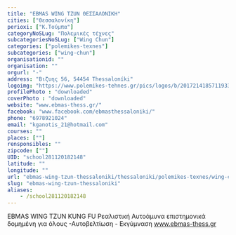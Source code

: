 ```yaml
---
title: "EBMAS WING TZUN ΘΕΣΣΑΛΟΝΙΚΗ"
cities: ["Θεσσαλονίκη"]
perioxi: ["Κ.Τούμπα"]
categoryNoSLug: "Πολεμικές τέχνες"
subcategoriesNoSLug: ["Wing Chun"]
categories: ["polemikes-texnes"]
subcategories: ["wing-chun"]
organisationid: ""
organisation: ""
orgurl: "-"
address: "Βιζυης 56, 54454 Thessaloníki"
logoimg: "https://www.polemikes-tehnes.gr/pics/logos/b/2017214185711933.jpg"
profilePhoto : "downloaded"
coverPhoto : "downloaded"
website: "www.ebmas-thess.gr/"
facebook: "www.facebook.com/ebmasthessaloniki/"
phone: "6978921024"
email: "kganotis_21@hotmail.com"
courses: ""
places: [""]
rensponsibles: ""
zipcode: [""]
UID: "school281120182148"
latitude: ""
longitude: ""
url: "ebmas-wing-tzun-thessaloniki/thessaloniki/polemikes-texnes/wing-chun"
slug: "ebmas-wing-tzun-thessaloniki"
aliases:
    - /school281120182148
---
```



EBMAS WING TZUN KUNG FU Ρεαλιστική Αυτοάμυνα επιστημονικά δομημένη για όλους -Αυτοβελτίωση - Εκγύμναση www.ebmas-thess.gr

